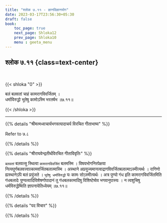 ```yaml
---
title: "श्लोक ७.११ - ज्ञानविज्ञानयोग"
date: 2023-03-17T23:56:30+05:30
draft: false
book:
    toc_page: true
    next_page: Shloka12
    prev_page: Shloka10
    menu : geeta_menu
---
```




## श्लोक ७.११ {class=text-center}

<br/>

{{< shloka  "0"  >}}

बलं बलवतां चाहं कामरागविवर्जितम् ।  
धर्माविरुद्धो भूतेषु कामोऽस्मि भरतर्षभ ॥७.११॥

{{< /shloka >}}

---


{{% details "श्रीमत्मध्वाचार्यभगवत्पादाचर्य विरचित  गीताभाष्य" %}}

Refer to ७.८

{{% /details %}}



{{% details "श्रीराघवेन्द्रतीर्थविरचित गीताविवृतिः" %}}


`बलवतां` बलवत्सु स्थित्वा `कामरागविवर्जितं` बलमस्मि । 
विषयभोगनिरपेक्षया नित्यपूर्णबलवत्त्वात्कामवर्जितबलात्मास्मि ।
अस्थाने अप्रयुज्यमानत्वाद्रागविवर्जितबलात्माऽस्मीत्यर्थः । रागिणो
ह्यस्थानेऽपि बलं प्रयुंजते । `भूतेषु धर्माविरुद्धो` यः कामः सोऽस्मीत्यर्थः । अत्र
पुण्यो गंध इति कामरागविवर्जितमिति गंधबलादेः पुण्यत्वादिविशेषणोपादानं
तु गंधबलकामादिषु विशिष्टेष्वेव भगवानुपास्यः । न त्वशुचिषु धर्मविरुद्धेष्विति
ज्ञापनायेतिध्येयम्‌ ॥७.११॥

{{% /details %}}



{{% details "पद विचार" %}}


{{% /details %}}
